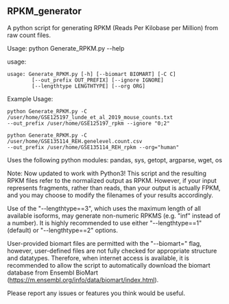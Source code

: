 ## RPKM_generator
A python script for generating RPKM (Reads Per Kilobase per Million) from raw count files. 

Usage:
python Generate_RPKM.py --help

usage: 

    usage: Generate_RPKM.py [-h] [--biomart BIOMART] [-C C] 
            [--out_prefix OUT_PREFIX] [--ignore IGNORE] 
            [--lengthtype LENGTHTYPE] [--org ORG]


Example Usage:

    python Generate_RPKM.py -C /user/home/GSE125197_lunde_et_al_2019_mouse_counts.txt 
    --out_prefix /user/home/GSE125197_rpkm --ignore "0;2" 

    python Generate_RPKM.py -C /user/home/GSE135114_REH.genelevel.count.csv 
    --out_prefix /user/home/GSE135114_REH_rpkm --org="human"

Uses the following python modules: pandas, sys, getopt, argparse, wget, os

Note:
Now updated to work with Python3!
This script and the resulting RPKM files refer to the normalized output as RPKM. However, if your input represents fragments, rather than reads, than your output is actually FPKM, and you may choose to modify the filenames of your results accordingly.

Use of the "--lengthtype==3", which uses the maximum length of all available isoforms, may generate non-numeric RPKMS (e.g. "inf" instead of a number). It is highly recommended to use either "--lengthtype==1" (default) or "--lengthtype==2" options.


User-provided biomart files are permitted with the "--biomart=" flag, however, user-defined files are not fully checked for appropriate structure and datatypes. Therefore, when internet access is available, it is recommended to allow the script to automatically download the biomart database from Ensembl BioMart (https://m.ensembl.org/info/data/biomart/index.html).


Please report any issues or features you think would be useful.
